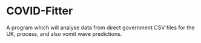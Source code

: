 # COVID-Fitter

A program which will analyse data from direct government CSV files for the UK, process, and also vomit wave predictions. 
